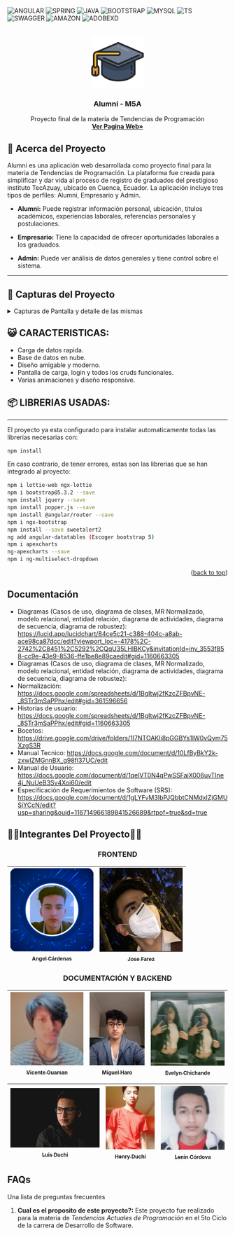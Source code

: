 <a name="readme-top"></a>
<!-- PROJECT SHIELDS -->

![ANGULAR](https://img.shields.io/badge/Angular-DD0031?style=for-the-badge&logo=angular&logoColor=white)
![SPRING](https://img.shields.io/badge/Spring-6DB33F?style=for-the-badge&logo=spring&logoColor=white)
![JAVA](https://img.shields.io/badge/Java-ED8B00?style=for-the-badge&logo=openjdk&logoColor=white)
![BOOTSTRAP](https://img.shields.io/badge/Bootstrap-563D7C?style=for-the-badge&logo=bootstrap&logoColor=white)
![MYSQL](https://img.shields.io/badge/MySQL-005C84?style=for-the-badge&logo=mysql&logoColor=white)
![TS](https://img.shields.io/badge/TypeScript-007ACC?style=for-the-badge&logo=typescript&logoColor=white)
![SWAGGER](https://img.shields.io/badge/Swagger-85EA2D?style=for-the-badge&logo=Swagger&logoColor=white)
![AMAZON](https://img.shields.io/badge/Amazon_AWS-FF9900?style=for-the-badge&logo=amazonaws&logoColor=white)
![ADOBEXD](https://img.shields.io/badge/Adobe%20XD-470137?style=for-the-badge&logo=Adobe%20XD&logoColor=#FF61F6)

<br />
<div align="center">
  <a href="https://www.tecazuay.edu.ec/">
    <img src="src/assets/imgs/Alumni_Logo.png" alt="Logo" width="120" height="120">
  </a>

  <h3 align="center">Alumni - M5A</h3>

  <p align="center">
    Proyecto final de la materia de Tendencias de Programación
    <br />
    <a href="https://www.tecazuay.edu.ec/"><strong>Ver Pagina Web»</strong></a>
    <br />
</div>

<!-- ABOUT THE PROJECT -->
## 📖 **Acerca del Proyecto**
Alumni es una aplicación web desarrollada como proyecto final para la materia de Tendencias de Programación. La plataforma fue creada para simplificar y dar vida al proceso de registro de graduados del prestigioso instituto TecAzuay, ubicado en Cuenca, Ecuador. La aplicación incluye tres tipos de perfiles: Alumni, Empresario y Admin.

- **Alumni:** Puede registrar información personal, ubicación, títulos académicos, experiencias laborales, referencias personales y postulaciones.
  
- **Empresario:** Tiene la capacidad de ofrecer oportunidades laborales a los graduados.

- **Admin:** Puede ver análisis de datos generales y tiene control sobre el sistema.

***

## 📖 **Capturas del Proyecto**
<details>
<summary>Capturas de Pantalla y detalle de las mismas</summary>

## Pantalla de Inicio

  **Path:** [http://localhost:4200/#/inicio](http://localhost:4200/#/inicio)
    <img src="Screenshots/Cap_1.png" alt="cap1">
    <img src="Screenshots/Cap_2.png" alt="cap2">
    <img src="Screenshots/Cap_3.png" alt="cap3">
    <img src="Screenshots/Cap_4.png" alt="cap4">

  **DESCRIPCIÓN**
  <br>
  En esta ventana se explica el propósito de la aplicación. Se trata de una página web destinada al registro de graduados del instituto TecAzuay en Cuenca, Ecuador. Los perfiles incluyen Alumni, Empresario y Admin, cada uno con funciones específicas.
  
## Pantalla de Login

- **Path:** [http://localhost:4200/#/account/login](http://localhost:4200/#/account/login)

<img src="Screenshots/Cap_5.png" alt="cap5">

## Pantalla de Registro

- **Path:** [http://localhost:4200/#/account/register](http://localhost:4200/#/account/register)

<img src="Screenshots/Cap_6.png" alt="cap6">

## Pantalla Dashboard

- **Paths:** 
  - [http://localhost:4200/#/system/alumni](http://localhost:4200/#/system/alumni)
  - [http://localhost:4200/#/system/admin](http://localhost:4200/#/system/admin)
  - [http://localhost:4200/#/system/company](http://localhost:4200/#/system/company)
  
 **Descripción**
 <br>
 Esta pantalla mostrará accesos rápidos a diferentes funciones según el usuario y presentará informes.

### Todas las demas interfaces varian segun el tipo de usuario
</details>

## 😺 **CARACTERISTICAS:**

- Carga de datos rapida.
- Base de datos en nube.
- Diseño amigable y moderno.
- Pantalla de carga, login y todos los cruds funcionales.
- Varias animaciones y diseño responsive.

##  📦 **LIBRERIAS USADAS:**
***

El proyecto ya esta configurado para instalar automaticamente todas las librerias necesarias con:
```bash
npm install
```
En caso contrario, de tener errores, estas son las librerias que se han integrado al proyecto:
```bash
npm i lottie-web ngx-lottie
npm i bootstrap@5.3.2 --save
npm install jquery --save
npm install popper.js --save
npm install @angular/router --save
npm i ngx-bootstrap
npm install --save sweetalert2
ng add angular-datatables (Escoger bootstrap 5)
npm i apexcharts
ng-apexcharts --save
npm i ng-multiselect-dropdown
```

<p align="right">(<a href="#readme-top">back to top</a>)</p>


## Documentación
- Diagramas (Casos de uso, diagrama de clases, MR Normalizado, modelo relacional, entidad relación, diagrama de actividades, diagrama de secuencia, diagrama de robustez): https://lucid.app/lucidchart/84ce5c21-c388-404c-a8ab-ace98ca87dcc/edit?viewport_loc=-4178%2C-2742%2C8451%2C5292%2CQqU35LHIBKCy&invitationId=inv_3553f858-cc9e-43e9-8536-ffe1be8e89caedit#gid=1160663305
- Diagramas (Casos de uso, diagrama de clases, MR Normalizado, modelo relacional, entidad relación, diagrama de actividades, diagrama de secuencia, diagrama de robustez): 
- Normalización: https://docs.google.com/spreadsheets/d/1BgItwj2fKzcZFBpvNE-_8STr3mSaPPhx/edit#gid=361596656
- Historias de usuario: https://docs.google.com/spreadsheets/d/1BgItwj2fKzcZFBpvNE-_8STr3mSaPPhx/edit#gid=1160663305
- Bocetos: https://drive.google.com/drive/folders/1I7NTOAKIi8pGGBYs1IW0vQym75XzgS3R
- Manual Tecnico: https://docs.google.com/document/d/10LfByBkY2k-zxwIZMGnnBX_g98fl37UC/edit
- Manual de Usuario: https://docs.google.com/document/d/1qelVT0N4qPwSSFaiX006uvTIne4j_NuUeB3Sv4Xoi60/edit
- Especificación de Requerimientos de Software (SRS): https://docs.google.com/document/d/1gLYFvM3IbPJQbbtCNMdxIZjGMUSiYCcN/edit?usp=sharing&ouid=116714966189841526689&rtpof=true&sd=true
## 👨‍💼Integrantes Del Proyecto🧑‍🦰

<div align="center">

### FRONTEND

| [<img src="Screenshots/Integrantes/Angel_Foto.png" width=190><br><sub>Angel Cárdenas</sub>](https://github.com/AngelCarde64) | [<img src="Screenshots/Integrantes/Jose_Foto.png" width=190><br><sub>Jose Farez</sub>](https://github.com/Lokyre) |
| :-------------------------------------------------------------------------------------------------------------------: | :--------------------------------------------------------------------------------------------------------: |

</div>
<div align="center">

### DOCUMENTACIÓN Y BACKEND

| [<img src="Screenshots/Integrantes/Vicente_Foto.jpg" width=185><br><sub>Vicente Guaman</sub>](https://github.com/SantiagoGuaman) | [<img src="Screenshots/Integrantes/Alejandro_Foto.jpeg" width=138><br><sub>Miguel Haro</sub>](https://github.com/Miguel13fdf) | [<img src="Screenshots/Integrantes/Evelyn_Foto.png" width=185><br><sub>Evelyn Chichande</sub>](https://github.com/eveelyyn-c) |
| :------------------------------------------------------------------------------------------------------------------------------: | :---------------------------------------------------------------------------------------------------------------------------: | :---------------------------------------------------------------------------------------------------------------------------: |

| [<img src="Screenshots/Integrantes/Luis_Foto.jpg" width=300><br><sub>Luis Duchi</sub>](https://github.com/lduchi) | [<img src="Screenshots/Integrantes/Henry_Foto.jpeg" width=155><br><sub>Henry Duchi</sub>](https://github.com/Henduchi11) | [<img src="Screenshots/Integrantes/Lenin_Foto.jpg" width=200><br><sub>Lenin Córdova</sub>](https://github.com/LeninCrdva) |
| :---------------------------------------------------------------------------------------------------------------: | :----------------------------------------------------------------------------------------------------------------------: | :-----------------------------------------------------------------------------------------------------------------------: |

</div>



## FAQs
Una lista de preguntas frecuentes
1. **Cual es el proposito de este proyecto?:**
Este proyecto fue realizado para la materia de _Tendencias Actuales de Programación_ en el 5to Ciclo de la carrera de Desarrollo de Software.